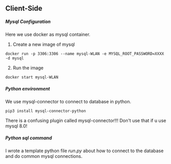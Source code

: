 ## Client-Side

##### Mysql Configuration

Here we use docker as mysql container.

1. Create a new image of mysql

```
docker run -p 3306:3306 --name mysql-WLAN -e MYSQL_ROOT_PASSWORD=XXXX -d mysql
```

2. Run the image

```
docker start mysql-WLAN
```



##### Python environment

We use mysql-connector to connect to database in python.

```
pip3 install mysql-connector-python
```

There is a confusing plugin called mysql-connector!!! Don't use that if u use mysql 8.0!



##### Python sql command 

I wrote a template python file *run.py* about how to connect to the database and do common mysql connections.